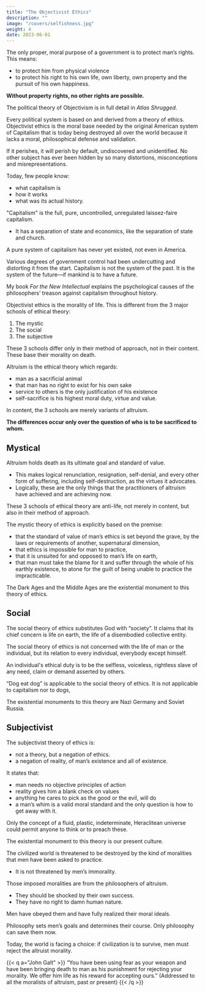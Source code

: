 ```yaml
---
title: "The Objectivist Ethics"
description: ""
image: "/covers/selfishness.jpg"
weight: 4
date: 2023-06-01
---
```



The only proper, moral purpose of a government is to protect man’s rights. This means:
- to protect him from physical violence
- to protect his right to his own life, own liberty, own property and the pursuit of his own happiness. 

**Without property rights, no other rights are possible.**

The political theory of Objectivism is in full detail in *Atlas Shrugged*. 

Every political system is based on and derived from a theory of ethics. Objectivist ethics is the moral base needed by the original American system of Capitalism that is today being destroyed all over the world because it lacks a moral, philosophical defense and validation.

If it perishes, it will perish by default, undiscovered and unidentified. No other subject has ever been hidden by so many distortions, misconceptions and misrepresentations.

Today, few people know:
- what capitalism is
- how it works
- what was its actual history.

"Capitalism" is the full, pure, uncontrolled, unregulated laissez-faire capitalism.
- It has a separation of state and economics, like the separation of state and church.

A pure system of capitalism has never yet existed, not even in America.

Various degrees of government control had been undercutting and distorting it from the start. Capitalism is not the system of the past. It is the system of the future—if mankind is to have a future.

My book *For the New Intellectual* explains the psychological causes of the philosophers’ treason against capitalism throughout history.

<!-- The present discussion has to be confined to the subject of ethics.  -->

<!-- I have presented the barest essentials of my system, but they are sufficient to
indicate in what manner  -->

Objectivist ethics is the morality of life. This is different from the 3 major schools of ethical theory:

1. The mystic
2. The social
3. The subjective

<!-- which have brought the world to its present state and which represent the morality of death. -->

These 3 schools differ only in their method of approach, not in their content. These base their morality on death.

Altruism is the ethical theory which regards:
- man as a sacrificial animal
- that man has no right to exist for his own sake
- service to others is the only justification of his existence
- self-sacrifice is his highest moral duty, virtue and value.

In content, the 3 schools are merely variants of altruism.

**The differences occur only over the question of who is to be sacrificed to whom.** 


## Mystical

Altruism holds death as its ultimate goal and standard of value.
- This makes logical renunciation, resignation, self-denial, and every other form of suffering, including self-destruction, as the virtues it advocates.
- Logically, these are the only things that the practitioners of altruism have achieved and are achieving now.

These 3 schools of ethical theory are anti-life, not merely in content, but also in their method of approach.

The mystic theory of ethics is explicitly based on the premise:
- that the standard of value of man’s ethics is set beyond the grave, by the laws or requirements of another, supernatural dimension,
- that ethics is impossible for man to practice, 
- that it is unsuited for and opposed to man’s life on earth,
- that man must take the blame for it and suffer through the whole of his earthly existence, to atone for the guilt of being unable to practice the impracticable. 

The Dark Ages and the Middle Ages are the existential monument to this theory of ethics.


## Social

The social theory of ethics substitutes God with “society”. It claims that its chief concern is life on earth, the life of a disembodied collective entity.

The social theory of ethics is not concerned with the life of man or the individual, but its relation to every individual, everybody except himself.

An individual's ethical duty is to be the selfless, voiceless, rightless slave of any need, claim or demand asserted by others.

“Dog eat dog” is applicable to the social theory of ethics. It is not applicable to capitalism nor to dogs,

The existential monuments to this theory are Nazi Germany and Soviet Russia.


## Subjectivist

The subjectivist theory of ethics is:
- not a theory, but a negation of ethics.
- a negation of reality, of man’s existence and all of existence. 

It states that:
- man needs no objective principles of action
- reality gives him a blank check on values
- anything he cares to pick as the good or the evil, will do
- a man’s whim is a valid moral standard and the only question is how to get away with it.


Only the concept of a fluid, plastic, indeterminate, Heraclitean universe could permit anyone to think or to preach these. 

The existential monument to this theory is our present culture.

 <!-- that is responsible for the collapse now threatening to  -->

The civilized world is threatened to be destroyed by the kind of moralities that men have been asked to practice. 
- It is not threatened by men’s immorality.

Those imposed moralities are from the philosophers of altruism. 
- They should be shocked by their own success.
- They have no right to damn human nature.


Men have obeyed them and have fully realized their moral ideals. 

Philosophy sets men’s goals and determines their course. Only philosophy can save them now.

Today, the world is facing a choice: if civilization is to survive, men must reject the altruist morality.


{{< q a="John Galt" >}}
“You have been using fear as your weapon and have been bringing death to man as his punishment for rejecting your morality. We offer him life as his reward for accepting ours.”
(Addressed to all the moralists of altruism, past or present)
{{< /q >}}